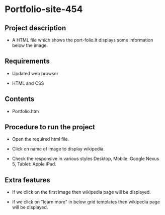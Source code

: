 # Portfolio-site-454

## Project description

  - A HTML file which shows the port-folio.It displays some information below the image.
  
## Requirements

  - Updated web browser
  
  - HTML and CSS
  
## Contents

  - Portfolio.htm
  
## Procedure to run the project

  - Open the required html file.
  
  - Click on name of image to display wikipedia.
  
  - Check the responsive in various styles Desktop, Mobile: Google Nexus 5, Tablet: Apple iPad.
  
## Extra features

  - If we click on the first image then wikipedia page will be displayed.
  
  - If we click on "learn more" in below grid templates then wikipedia page will be displayed. 
